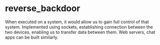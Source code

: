 # reverse_backdoor
When executed on a system, it would allow us to gain full control of that system. Implemented using sockets, establishing connection between the two devices, enabling us to transfer data between them. Web servers, chat apps can be built similarly.
